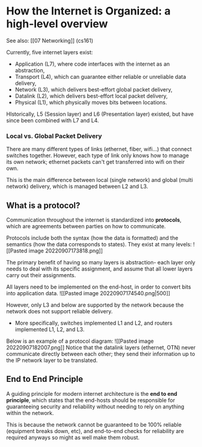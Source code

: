 # How the Internet is Organized: a high-level overview
See also: [[07 Networking]] (cs161)


Currently, five internet layers exist:
 - Application (L7), where code interfaces with the internet as an abstraction,
 - Transport (L4), which can guarantee either reliable or unreliable data delivery,
 - Network (L3), which delivers best-effort global packet delivery,
 - Datalink (L2), which delivers best-effort local packet delivery,
 - Physical (L1), which physically moves bits between locations.

HIstorically, L5 (Session layer) and L6 (Presentation layer) existed, but have since been combined with L7 and L4.


### Local vs. Global Packet Delivery
There are many different types of links (ethernet, fiber, wifi...) that connect switches together. 
However, each type of link only knows how to manage its own network; ethernet packets can't get transferred into wifi on their own.

This is the main difference between local (single network) and global (multi network) delivery, which is managed between L2 and L3.


## What is a protocol?
Communication throughout the internet is standardized into **protocols**, which are agreements between parties on how to communicate.

Protocols include both the syntax (how the data is formatted) and the semantics (how the data corresponds to states). They exist at many levels:
![[Pasted image 20220907173818.png]]

The primary benefit of having so many layers is abstraction- each layer only needs to deal with its specific assignment, and assume that all lower layers carry out their assignments.

All layers need to be implemented on the end-host, in order to convert bits into application data. 
![[Pasted image 20220907174540.png|500]]

However, only L3 and below are supported by the network because the network does not support reliable delivery.
 - More specifically, switches implemented L1 and L2, and routers implemented L1, L2, and L3.

Below is an example of a protocol diagram:
![[Pasted image 20220907182007.png]]
Notice that the datalink layers (ethernet, OTN) never communicate directly between each other; they send their information up to the IP network layer to be translated.

## End to End Principle
A guiding principle for modern internet architecture is the **end to end principle**, which states that the end-hosts should be responsible for guaranteeing security and reliability without needing to rely on anything within the network.

This is because the network cannot be guaranteed to be 100% reliable (equipment breaks down, etc), and end-to-end checks for reliability are required anyways so might as well make them robust.